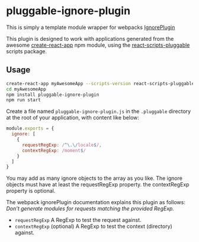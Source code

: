 # pluggable-ignore-plugin

This is simply a template module wrapper for webpacks
[IgnorePlugin](https://webpack.github.io/docs/list-of-plugins.html#ignoreplugin)

This plugin is designed to work with applications generated from the awesome
[create-react-app](https://github.com/facebookincubator/create-react-app) npm
module, using the 
[react-scripts-pluggable](https://www.npmjs.com/package/react-scripts-pluggable)
scripts package.

## Usage

```bash
create-react-app myAwesomeApp --scripts-version react-scripts-pluggable
cd myAwesomeApp
npm install pluggable-ignore-plugin
npm run start
```

Create a file named `pluggable-ignore-plugin.js` in the `.pluggable` directory
at the root of your application, with content like below:
```javascript
module.exports = {
  ignore: [
    {
      requestRegExp: /^\.\/locale$/,
      contextRegExp: /moment$/
    }
  ]
}
```
You may add as many ignore objects to the array as you like.
The ignore objects must have at least the requestRegExp property.
the contextRegExp property is optional.

The webpack ignorePlugin documentation explains this plugin as follows:
_Don’t generate modules for requests matching the provided RegExp._
* `requestRegExp` A RegExp to test the request against.
* `contextRegExp` (optional) A RegExp to test the context (directory) against.
